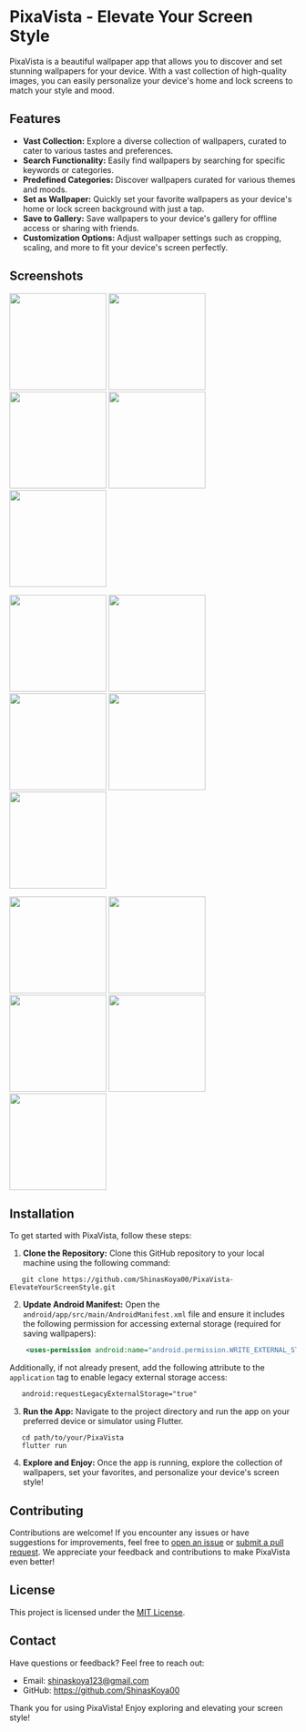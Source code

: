 # PixaVista - Elevate Your Screen Style

PixaVista is a beautiful wallpaper app that allows you to discover and set stunning wallpapers for your device. With a vast collection of high-quality images, you can easily personalize your device's home and lock screens to match your style and mood.

## Features

- **Vast Collection:** Explore a diverse collection of wallpapers, curated to cater to various tastes and preferences.
- **Search Functionality:** Easily find wallpapers by searching for specific keywords or categories.
- **Predefined Categories:** Discover wallpapers curated for various themes and moods.
- **Set as Wallpaper:** Quickly set your favorite wallpapers as your device's home or lock screen background with just a tap.
- **Save to Gallery:** Save wallpapers to your device's gallery for offline access or sharing with friends.
- **Customization Options:** Adjust wallpaper settings such as cropping, scaling, and more to fit your device's screen perfectly.

## Screenshots

  <img src="https://github.com/ShinasKoya00/PixaVista-ElevateYourScreenStyle/blob/master/assets/application_snapshots/splash_screen_1.jpg" width="170" /> <img src="https://github.com/ShinasKoya00/PixaVista-ElevateYourScreenStyle/blob/master/assets/application_snapshots/splash_screen_2.jpg" width="170" /> <img src="https://github.com/ShinasKoya00/PixaVista-ElevateYourScreenStyle/blob/master/assets/application_snapshots/loading_screen_1.jpg" width="170" /> <img src="https://github.com/ShinasKoya00/PixaVista-ElevateYourScreenStyle/blob/master/assets/application_snapshots/loading_screen_2.jpg" width="170" /> <img src="https://github.com/ShinasKoya00/PixaVista-ElevateYourScreenStyle/blob/master/assets/application_snapshots/no_internet_error.jpg" width="170" />
 
  <img src="https://github.com/ShinasKoya00/PixaVista-ElevateYourScreenStyle/blob/master/assets/application_snapshots/page_not_found_error.jpg" width="170" /> <img src="https://github.com/ShinasKoya00/PixaVista-ElevateYourScreenStyle/blob/master/assets/application_snapshots/home_page.jpg" width="170" /> <img src="https://github.com/ShinasKoya00/PixaVista-ElevateYourScreenStyle/blob/master/assets/application_snapshots/category_results_1.jpg" width="170" /> <img src="https://github.com/ShinasKoya00/PixaVista-ElevateYourScreenStyle/blob/master/assets/application_snapshots/category_results_2.jpg" width="170" /> <img src="https://github.com/ShinasKoya00/PixaVista-ElevateYourScreenStyle/blob/master/assets/application_snapshots/search_results_1.jpg" width="170" />

  <img src="https://github.com/ShinasKoya00/PixaVista-ElevateYourScreenStyle/blob/master/assets/application_snapshots/search_results_2.jpg" width="170" /> <img src="https://github.com/ShinasKoya00/PixaVista-ElevateYourScreenStyle/blob/master/assets/application_snapshots/search_results_3.jpg" width="170" /> <img src="https://github.com/ShinasKoya00/PixaVista-ElevateYourScreenStyle/blob/master/assets/application_snapshots/fulls_screen.jpg" width="170" /> <img src="https://github.com/ShinasKoya00/PixaVista-ElevateYourScreenStyle/blob/master/assets/application_snapshots/saved_notification.jpg" width="170" /> <img src="https://github.com/ShinasKoya00/PixaVista-ElevateYourScreenStyle/blob/master/assets/application_snapshots/saved_images.jpg" width="170" />

## Installation

To get started with PixaVista, follow these steps:

1. **Clone the Repository:** Clone this GitHub repository to your local machine using the following command:
```
   git clone https://github.com/ShinasKoya00/PixaVista-ElevateYourScreenStyle.git
```

2. **Update Android Manifest:** Open the `android/app/src/main/AndroidManifest.xml` file and ensure it includes the following permission for accessing external storage (required for saving wallpapers):
```xml
    <uses-permission android:name="android.permission.WRITE_EXTERNAL_STORAGE"/>
```

Additionally, if not already present, add the following attribute to the `application` tag to enable legacy external storage access:
```xml
   android:requestLegacyExternalStorage="true"
```

3. **Run the App:** Navigate to the project directory and run the app on your preferred device or simulator using Flutter.
```
   cd path/to/your/PixaVista
   flutter run
```

4. **Explore and Enjoy:** Once the app is running, explore the collection of wallpapers, set your favorites, and personalize your device's screen style!

## Contributing

Contributions are welcome! If you encounter any issues or have suggestions for improvements, feel free to [open an issue](https://github.com/your-username/pixavista/issues) or [submit a pull request](https://github.com/your-username/pixavista/pulls). We appreciate your feedback and contributions to make PixaVista even better!

## License

This project is licensed under the [MIT License](LICENSE).

## Contact

Have questions or feedback? Feel free to reach out:

- Email: shinaskoya123@gmail.com
- GitHub: https://github.com/ShinasKoya00

Thank you for using PixaVista! Enjoy exploring and elevating your screen style!
